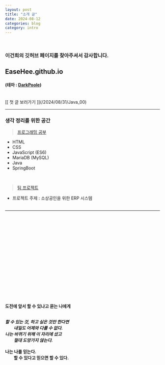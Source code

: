 ```yaml
---
layout: post
title: "소개 글"
date: 2024-08-12
categories: blog
category: intro
---
```


<br>

### 이건희의 깃허브 페이지를 찾아주셔서 감사합니다.
## EaseHee.github.io
#### (테마 : [DarkPoole](/DarkPoole))

<br>
[[ 첫 글 보러가기 ]](/2024/08/31/Java_00)
<br>


---
    
### 생각 정리를 위한 공간

> [프로그래밍 공부](https://github.com/EaseHee/)
- HTML
- CSS
- JavaScript (ES6)
- MariaDB (MySQL)
- Java
- SpringBoot
<br>

> [팀 프로젝트](https://github.com/EaseHee/TeamProject.git)
* 프로젝트 주제 : 소상공인을 위한 ERP 시스템
<br><br>

---


<br><br><br><br>
<br><br><br><br>
<br><br><br><br>
<br><br><br><br>

**도전에 앞서 할 수 있냐고 묻는 나에게**
<br><br>

***할 수 있는 것, 하고 싶은 것만 한다면***<br>
&emsp;&emsp;***내일도 어제와 다를 수 없다.***<br>
***나는 바뀌기 위해 이 자리에 섰고***<br>
&emsp;&emsp;***절대 도망가지 않는다.***<br><br>
**나는 나를 믿는다.<br> &emsp;&emsp;할 수 있다고 믿으면 할 수 있다.**
